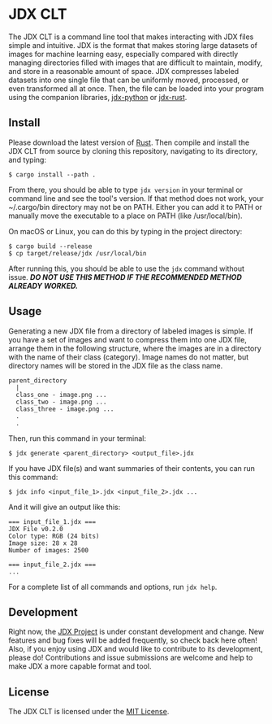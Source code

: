 # JDX CLT

The JDX CLT is a command line tool that makes interacting with JDX files simple and intuitive. JDX is the format that makes storing large datasets of images for machine learning easy, especially compared with directly managing directories filled with images that are difficult to maintain, modify, and store in a reasonable amount of space. JDX compresses labeled datasets into one single file that can be uniformly moved, processed, or even transformed all at once. Then, the file can be loaded into your program using the companion libraries, [jdx-python](https://github.com/jeffreycshelton/jdx-python) or [jdx-rust](https://github.com/jeffreycshelton/jdx-rust).

## Install

Please download the latest version of [Rust](https://www.rust-lang.org/tools/install). Then compile and install the JDX CLT from source by cloning this repository, navigating to its directory, and typing:

`$ cargo install --path .`

From there, you should be able to type `jdx version` in your terminal or command line and see the tool's version. If that method does not work, your ~/.cargo/bin directory may not be on PATH. Either you can add it to PATH or manually move the executable to a place on PATH (like /usr/local/bin).

On macOS or Linux, you can do this by typing in the project directory:


```
$ cargo build --release
$ cp target/release/jdx /usr/local/bin
```

After running this, you should be able to use the `jdx` command without issue. ***DO NOT USE THIS METHOD IF THE RECOMMENDED METHOD ALREADY WORKED.***

## Usage

Generating a new JDX file from a directory of labeled images is simple. If you have a set of images and want to compress them into one JDX file, arrange them in the following structure, where the images are in a directory with the name of their class (category). Image names do not matter, but directory names will be stored in the JDX file as the class name.

```
parent_directory
  |
  class_one - image.png ...
  class_two - image.png ...
  class_three - image.png ...
  .
  .
```

Then, run this command in your terminal:

`$ jdx generate <parent_directory> <output_file>.jdx`

If you have JDX file(s) and want summaries of their contents, you can run this command:

`$ jdx info <input_file_1>.jdx <input_file_2>.jdx ...`

And it will give an output like this:

```
=== input_file_1.jdx ===
JDX File v0.2.0
Color type: RGB (24 bits)
Image size: 28 x 28
Number of images: 2500

=== input_file_2.jdx ===
...
```

For a complete list of all commands and options, run `jdx help`.

## Development

Right now, the [JDX Project](https://github.com/jeffreycshelton/jdx) is under constant development and change. New features and bug fixes will be added frequently, so check back here often! Also, if you enjoy using JDX and would like to contribute to its development, please do! Contributions and issue submissions are welcome and help to make JDX a more capable format and tool.

## License

The JDX CLT is licensed under the [MIT License](LICENSE).
